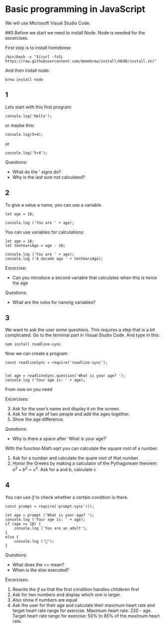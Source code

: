 # Basic programming in JavaScript

We will use Microsoft Visual Studio Code. 

##0 
Before we start we need to install Node. Node is needed for the excercises. 

First step is to install homebrew:

```
/bin/bash -c "$(curl -fsSL https://raw.githubusercontent.com/Homebrew/install/HEAD/install.sh)"
```

And then install node:

``` 
brew install node

```



## 1
Lets start with this first program:

```
console.log('Hello');
```

or maybe this:

```
console.log(5+4);
```

or

```
console.log('5+4');
```


Questions:

- What do the ' signs do?
- Why is the last sum not calculated?


## 2
To give a value a name, you can use a variable. 

```
let age = 18;

console.log ('You are ' + age);
```

You can use variables for calculations:

```
let age = 18;
let tenYearsAgo = age - 10;

console.log ('You are ' + age);
console.log ('A decade ago ' + tenYearsAgo);
```


Excercise: 

- Can you introduce a second variable that calculates when this is twice the age

Questions:

- What are the rules for naming variables?


## 3
We want to ask the user some questions. This requires a step that is a bit complicated. 
Go to the terminal part in Visual Studio Code. And type in this:

```
npm install readline-sync
```

Now we can create a program:

```
const readlineSync = require('readline-sync');


let age = readlineSync.question('What is your age? ');
console.log ('Your age is: ' + age);

```
From now on you need 


Excercises: 

3. Ask for the user’s name and display it on the screen.
4. Ask for the age of two people and add the ages together.
5. Show the age difference.

Questions:

- Why is there a space after 'What is your age?'


With the function Math.sqrt you can calculate the square root of a number. 

1. Ask for a number and calculate the quare root of that number
2. Honor the Greeks by making a calculator of the Pythagoream theorem: $a^2 + b^2 = c^2$. Ask for a and b, calculate c


## 4
You can use _if_ to check whether a certain condition is there. 


```
const prompt = require('prompt-sync')();

let age = prompt ('What is your age? ');
console.log ('Your age is: ' + age);
if (age >= 18) {
	console.log ('You are an adult');	
}
else {
	console.log ('🐣');
}

```

Questions: 

- What does the >= mean? 
- When is the else executed?


Excercises:

1. Rewrite the *if* so that the first condition handles childeren first
2. Ask for two numbers and display which one is larger.
3. Also show if numbers are equal
4. Ask the user for their age and calculate their maximum heart rate and target heart rate range for exercise. Maximum heart rate: 220 - age. Target heart rate range for exercise: 50% to 85% of the maximum heart rate.


